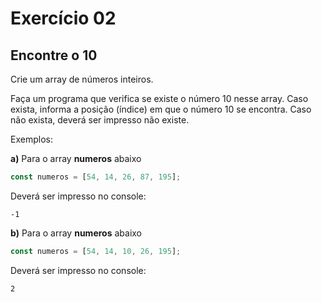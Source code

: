 # Exercício 02

## Encontre o 10

Crie um array de números inteiros.

Faça um programa que verifica se existe o número 10 nesse array. Caso exista, informa a posição (índice) em que o número 10 se encontra. Caso não exista, deverá ser impresso não existe.

Exemplos:

**a)** Para o array **numeros** abaixo

```javascript
const numeros = [54, 14, 26, 87, 195];
```

Deverá ser impresso no console:

```
-1
```

**b)** Para o array **numeros** abaixo

```javascript
const numeros = [54, 14, 10, 26, 195];
```

Deverá ser impresso no console:

```
2
```
